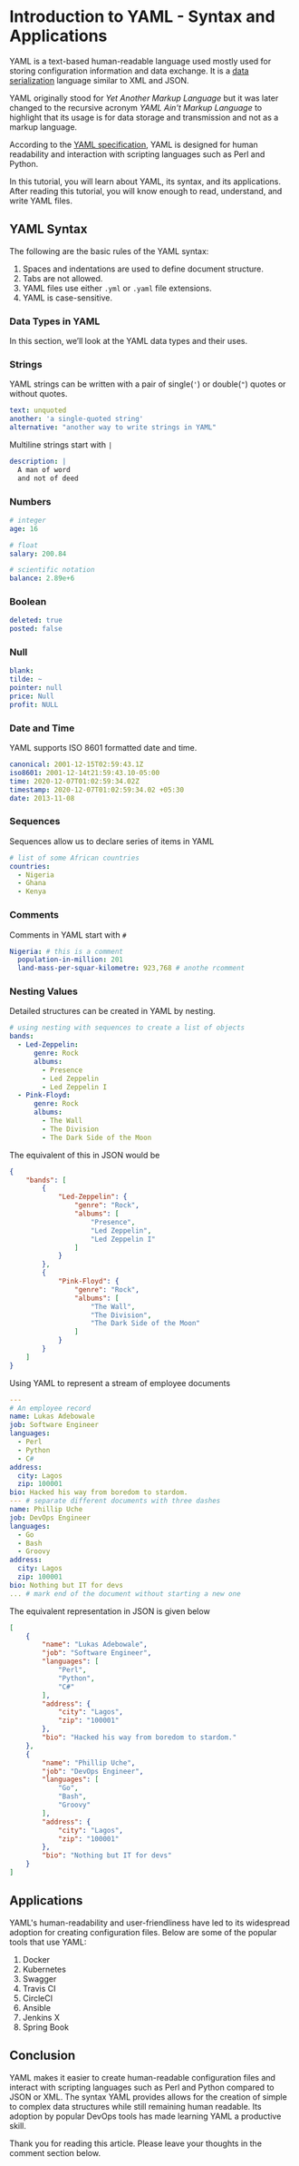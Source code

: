 # Introduction to YAML - Syntax and Applications

YAML is a text-based human-readable language used mostly used for storing configuration information and data exchange. It is a [data serialization](https://devopedia.org/data-serialization) language similar to XML and JSON.

YAML originally stood for *Yet Another Markup Language* but it was later changed to the recursive acronym *YAML Ain't Markup Language*  to highlight that its usage is for data storage and transmission and not as a markup language.

According to the [YAML specification](https://yaml.org/spec/history/2002-04-07.html), YAML is designed for human readability and interaction with scripting languages such as Perl and Python.

In this tutorial, you will learn about YAML, its syntax, and its applications. After reading this tutorial, you will know enough to read, understand, and write YAML files.


## YAML Syntax

The following are the basic rules of the YAML syntax:
1. Spaces and indentations are used to define document structure.
2. Tabs are not allowed.
3. YAML files use either `.yml` or `.yaml` file extensions.
4. YAML is case-sensitive.

### Data Types in YAML

In this section, we’ll look at the YAML data types and their uses.

### Strings

YAML strings can be written with a pair of single(`'`) or double(`"`) quotes or without quotes.

```yaml
text: unquoted
another: 'a single-quoted string'
alternative: "another way to write strings in YAML"
```

Multiline strings start with `|`
```yaml
description: |
  A man of word
  and not of deed
```

### Numbers

```yaml
# integer
age: 16

# float
salary: 200.84

# scientific notation
balance: 2.89e+6
```

### Boolean


```yaml
deleted: true
posted: false
```

### Null

```yaml
blank:
tilde: ~
pointer: null
price: Null
profit: NULL
```

### Date and Time

YAML supports ISO 8601 formatted date and time. 

```yaml
canonical: 2001-12-15T02:59:43.1Z
iso8601: 2001-12-14t21:59:43.10-05:00
time: 2020-12-07T01:02:59:34.02Z
timestamp: 2020-12-07T01:02:59:34.02 +05:30
date: 2013-11-08
```

### Sequences

Sequences allow us to declare series of items in YAML

```yaml
# list of some African countries
countries:
  - Nigeria
  - Ghana
  - Kenya      
```

### Comments

Comments in YAML start with `#`

```yaml
Nigeria: # this is a comment
  population-in-million: 201
  land-mass-per-squar-kilometre: 923,768 # anothe rcomment
```

### Nesting Values

Detailed structures can be created in YAML by nesting.

```yaml
# using nesting with sequences to create a list of objects
bands:
  - Led-Zeppelin:
      genre: Rock
      albums:
        - Presence
        - Led Zeppelin
        - Led Zeppelin I
  - Pink-Floyd:
      genre: Rock
      albums:
        - The Wall
        - The Division
        - The Dark Side of the Moon
```

The equivalent of this in JSON would be

```json
{
    "bands": [
        {
            "Led-Zeppelin": {
                "genre": "Rock",
                "albums": [
                    "Presence",
                    "Led Zeppelin",
                    "Led Zeppelin I"
                ]
            }
        },
        {
            "Pink-Floyd": {
                "genre": "Rock",
                "albums": [
                    "The Wall",
                    "The Division",
                    "The Dark Side of the Moon"
                ]
            }
        }
    ]
}
```

Using YAML to represent a stream of employee documents

```yaml
---
# An employee record
name: Lukas Adebowale
job: Software Engineer
languages:
  - Perl
  - Python
  - C#
address:
  city: Lagos
  zip: 100001
bio: Hacked his way from boredom to stardom.
--- # separate different documents with three dashes
name: Phillip Uche
job: DevOps Engineer
languages:
  - Go
  - Bash
  - Groovy
address:
  city: Lagos
  zip: 100001
bio: Nothing but IT for devs
... # mark end of the document without starting a new one
```

The equivalent representation in JSON is given below

```json
[
    {
        "name": "Lukas Adebowale",
        "job": "Software Engineer",
        "languages": [
            "Perl",
            "Python",
            "C#"
        ],
        "address": {
            "city": "Lagos",
            "zip": "100001"
        },
        "bio": "Hacked his way from boredom to stardom."
    },
    {
        "name": "Phillip Uche",
        "job": "DevOps Engineer",
        "languages": [
            "Go",
            "Bash",
            "Groovy"
        ],
        "address": {
            "city": "Lagos",
            "zip": "100001"
        },
        "bio": "Nothing but IT for devs"
    }
]
```

## Applications

YAML's human-readability and user-friendliness have led to its widespread adoption for creating configuration files. Below are some of the popular tools that use YAML:

1. Docker
2. Kubernetes
3. Swagger
4. Travis CI
5. CircleCI
6. Ansible
7. Jenkins X
8. Spring Book


## Conclusion

YAML makes it easier to create human-readable configuration files and interact with scripting languages such as Perl and Python compared to JSON or XML. The syntax YAML provides allows for the creation of simple to complex data structures while still remaining human readable. Its adoption by popular DevOps tools has made learning YAML a productive skill.

Thank you for reading this article. Please leave your thoughts in the comment section below.
